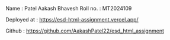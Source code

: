 Name : Patel Aakash Bhavesh
Roll no. : MT2024109

Deployed at  : https://esd-html-assignment.vercel.app/

Github : https://github.com/AakashPatel22/esd_html_assignment